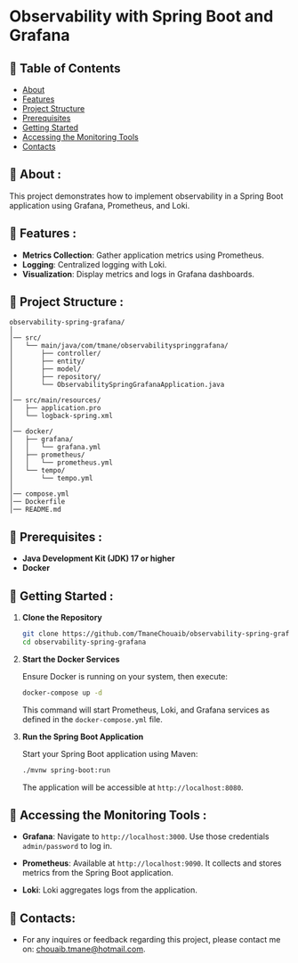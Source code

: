 
# Observability with Spring Boot and Grafana

## 🔎 Table of Contents

- [About](#about)
- [Features](#features)
- [Project Structure](#project-structure)
- [Prerequisites](#prerequisites)
- [Getting Started](#getting-started)
- [Accessing the Monitoring Tools](#accessing-the-monitoring-tools)
- [Contacts](#contacts)

## <a name="about"></a> 📎 About :

This project demonstrates how to implement observability in a Spring Boot application using Grafana, Prometheus, and Loki.

## <a name="features"></a> 📎 Features :

- **Metrics Collection**: Gather application metrics using Prometheus.
- **Logging**: Centralized logging with Loki.
- **Visualization**: Display metrics and logs in Grafana dashboards.

## <a name="project-structure"></a> 📎 Project Structure :

```
observability-spring-grafana/
│
│── src/
│   └── main/java/com/tmane/observabilityspringgrafana/
│       ├── controller/
│       ├── entity/
│       ├── model/
│       ├── repository/
│       └── ObservabilitySpringGrafanaApplication.java
│
│── src/main/resources/
│   ├── application.pro
│   └── logback-spring.xml
│
│── docker/
│   ├── grafana/
│   │   └── grafana.yml
│   ├── prometheus/
│   │   └── prometheus.yml
│   └── tempo/
│       └── tempo.yml
│
│── compose.yml
│── Dockerfile
│── README.md
```

## <a name="prerequisites"></a> 📎 Prerequisites :

- **Java Development Kit (JDK) 17 or higher**
- **Docker**

## <a name="getting-started"></a> 📎 Getting Started :

1. **Clone the Repository**

   ```bash
   git clone https://github.com/TmaneChouaib/observability-spring-grafana.git
   cd observability-spring-grafana
   ```

2. **Start the Docker Services**

   Ensure Docker is running on your system, then execute:

   ```bash
   docker-compose up -d
   ```

   This command will start Prometheus, Loki, and Grafana services as defined in the `docker-compose.yml` file.

3. **Run the Spring Boot Application**

   Start your Spring Boot application using Maven:

   ```bash
   ./mvnw spring-boot:run
   ```

   The application will be accessible at `http://localhost:8080`.


## <a name="accessing-the-monitoring-tools"></a> 📎 Accessing the Monitoring Tools :

- **Grafana**: Navigate to `http://localhost:3000`. Use those credentials `admin/password` to log in.

- **Prometheus**: Available at `http://localhost:9090`. It collects and stores metrics from the Spring Boot application.

- **Loki**: Loki aggregates logs from the application.


## <a name="contacts"></a> 📎 Contacts:

- For any inquires or feedback regarding this project, please contact me on: chouaib.tmane@hotmail.com.
